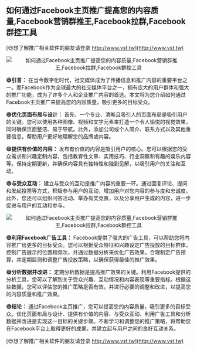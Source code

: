 ## **如何通过Facebook主页推广提高您的内容质量,Facebook营销群推王,Facebook拉群,Facebook群控工具**

[😍想了解推广相关软件的朋友请登录 http://www.vst.tw](http://www.vst.tw)

 <center><img src="https://vst.tw/MP4/tuiguang/png/2.png" alt="如何通过Facebook主页推广提高您的内容质量,Facebook营销群推王,Facebook拉群,Facebook群控工具"></center>

**😄引言：**
在当今数字化时代，社交媒体成为了传播信息和推广内容的重要平台之一。而Facebook作为全球最大的社交媒体平台之一，拥有庞大的用户群体和强大的推广功能，成为了许多个人和企业推广内容的首选。本文将为您介绍如何通过Facebook主页推广来提高您的内容质量，吸引更多的目标受众。

**😄优化页面布局与设计：**
首先，一个专业、清晰且吸引人的页面布局是吸引用户的关键。您可以使用各种图像、视频和文字元素来打造一个令人愉悦的视觉效果，同时确保页面整洁、易于导航。此外，添加公司或个人简介、联系方式以及其他重要信息，帮助用户更好地理解您的品牌或内容。

**😄提供有价值的内容：**
发布有价值的内容是吸引用户的核心。您可以根据您的受众需求和兴趣定制内容，包括教育性文章、实用技巧、行业洞察和有趣的娱乐内容等。保持定期更新，并确保内容具有独特性和独到见解，以吸引用户的关注和互动。

**😄与受众互动：**
建立与受众的互动是推广内容的重要一环。通过回复评论、提问和发起投票等方式，积极参与用户的互动，增加用户对您内容的参与度和忠诚度。此外，您还可以组织问答活动、举办有奖竞赛，以及分享用户生成的内容，进一步促进与用户的互动和参与。

 <center><img src="https://vst.tw/MP4/tuiguang/png/0.png" alt="如何通过Facebook主页推广提高您的内容质量,Facebook营销群推王,Facebook拉群,Facebook群控工具"></center>

**😄利用Facebook广告工具：**
Facebook提供了强大的广告工具，可以帮助您将内容推广给更多的目标受众。您可以根据受众特征和兴趣设定广告投放的目标群体，控制广告展示的位置和频次，并通过数据分析来优化广告效果。合理制定广告预算，并定期监测和调整广告投放策略，以确保获得最佳的推广效果。

**😄分析数据并改进：**
定期分析数据是提高推广效果的关键。利用Facebook提供的分析工具，您可以了解到关于受众兴趣、互动情况和内容表现等重要指标。根据这些数据，您可以评估您的推广策略是否有效，并进行必要的调整和改进，以提高您的内容质量和推广效果。

**😄结论：**
通过Facebook主页推广，您可以提高您的内容质量，吸引更多的目标受众。优化页面布局与设计、提供有价值的内容、与受众互动、利用广告工具和分析数据并改进是实现这一目标的关键步骤。不断学习和调整您的推广策略，将帮助您在Facebook平台上取得更好的成果，并建立起与用户之间的良好互动关系。

[😍想了解推广相关软件的朋友请登录 http://www.vst.tw](http://www.vst.tw)



